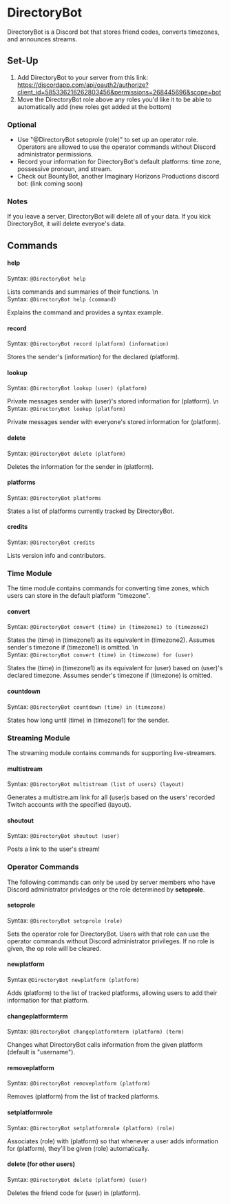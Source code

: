 # DirectoryBot
DirectoryBot is a Discord bot that stores friend codes, converts timezones, and announces streams.

## Set-Up
1. Add DirectoryBot to your server from this link: https://discordapp.com/api/oauth2/authorize?client_id=585336216262803456&permissions=268445696&scope=bot
2. Move the DirectoryBot role above any roles you'd like it to be able to automatically add (new roles get added at the bottom)

### Optional
* Use "@DirectoryBot setoprole (role)" to set up an operator role. Operators are allowed to use the operator commands without Discord administrator permissions.
* Record your information for DirectoryBot's default platforms: time zone, possessive pronoun, and stream.
* Check out BountyBot, another Imaginary Horizons Productions discord bot: (link coming soon)

### Notes
If you leave a server, DirectoryBot will delete all of your data. If you kick DirectoryBot, it will delete everyoe's data.

## Commands
#### help
Syntax: `@DirectoryBot help`

Lists commands and summaries of their functions.
\n\
Syntax: `@DirectoryBot help (command)`

Explains the command and provides a syntax example.

#### record
Syntax: `@DirectoryBot record (platform) (information)`

Stores the sender's (information) for the declared (platform).

#### lookup
Syntax: `@DirectoryBot lookup (user) (platform)`

Private messages sender with (user)'s stored information for (platform).
\n\
Syntax: `@DirectoryBot lookup (platform)`

Private messages sender with everyone's stored information for (platform).

#### delete 
Syntax: `@DirectoryBot delete (platform)`

Deletes the information for the sender in (platform).

#### platforms
Syntax: `@DirectoryBot platforms`

States a list of platforms currently tracked by DirectoryBot.

#### credits
Syntax: `@DirectoryBot credits`

Lists version info and contributors.

### Time Module
The time module contains commands for converting time zones, which users can store in the default platform "timezone".
#### convert
Syntax: `@DirectoryBot convert (time) in (timezone1) to (timezone2)`

States the (time) in (timezone1) as its equivalent in (timezone2). Assumes sender's timezone if (timezone1) is omitted.
\n\
Syntax: `@DirectoryBot convert (time) in (timezone) for (user)`

States the (time) in (timezone1) as its equivalent for (user) based on (user)'s declared timezone. Assumes sender's timezone if (timezone) is omitted.

#### countdown
Syntax: `@DirectoryBot countdown (time) in (timezone)`

States how long until (time) in (timezone1) for the sender.

### Streaming Module
The streaming module contains commands for supporting live-streamers.
#### multistream
Syntax: `@DirectoryBot multistream (list of users) (layout)`

Generates a multistre.am link for all (user)s based on the users' recorded Twitch accounts with the specified (layout).

#### shoutout
Syntax: `@DirectoryBot shoutout (user)`

Posts a link to the user's stream!

### Operator Commands
The following commands can only be used by server members who have Discord administrator privledges or the role determined by **setoprole**.
#### setoprole
Syntax: `@DirectoryBot setoprole (role)`

Sets the operator role for DirectoryBot. Users with that role can use the operator commands without Discord administrator privileges. If no role is given, the op role will be cleared.

#### newplatform
Syntax `@DirectoryBot newplatform (platform)`

Adds (platform) to the list of tracked platforms, allowing users to add their information for that platform.

#### changeplatformterm
Syntax: `@DirectoryBot changeplatformterm (platform) (term)`

Changes what DirectoryBot calls information from the given platform (default is "username").

#### removeplatform
Syntax: `@DirectoryBot removeplatform (platform)`

Removes (platform) from the list of tracked platforms.

#### setplatformrole
Syntax: `@DirectoryBot setplatformrole (platform) (role)`

Associates (role) with (platform) so that whenever a user adds information for (platform), they'll be given (role) automatically.

#### delete (for other users)
Syntax: `@DirectoryBot delete (platform) (user)`

Deletes the friend code for (user) in (platform).
